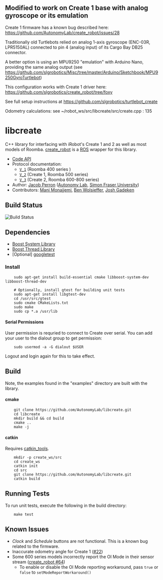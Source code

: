 ## Modified to work on Create 1 base with analog gyroscope or its emulation ##

Create 1 firmware has a known bug described here: https://github.com/AutonomyLab/create_robot/issues/28

Traditionally old Turtlebots relied on analog 1-axis gyroscope (ENC-03R, LPR5150AL) connected to pin 4 (analog input) of its Cargo Bay DB25 connector.

A better option is using an MPU9250 "emulation" with Arduino Nano, providing the same analog output (see https://github.com/slgrobotics/Misc/tree/master/Arduino/Sketchbook/MPU9250GyroTurtlebot)

This configuration works with Create 1 driver here: https://github.com/slgrobotics/create_robot/tree/foxy

See full setup instructions at https://github.com/slgrobotics/turtlebot_create

Odometry calculations: see ~/robot_ws/src/libcreate/src/create.cpp : 135

# libcreate #

C++ library for interfacing with iRobot's Create 1 and 2 as well as most models of Roomba. [create_robot](http://wiki.ros.org/create_robot) is a [ROS](http://www.ros.org/) wrapper for this library.

* [Code API](http://docs.ros.org/noetic/api/libcreate/html/index.html)
* Protocol documentation:
  - [`V_1`](https://drive.google.com/file/d/0B9O4b91VYXMdUHlqNklDU09NU0k/view?usp=sharing&resourcekey=0-KxMpRPBMsGAj7eSYC_9ewA) (Roomba 400 series )
  - [`V_2`](https://drive.google.com/file/d/0B9O4b91VYXMdMmFPMVNDUEZ6d0U/view?usp=sharing&resourcekey=0-bqKH8xhtWdYtTik_LLWo9Q) (Create 1, Roomba 500 series)
  - [`V_3`](https://drive.google.com/file/d/0B9O4b91VYXMdSVk4amw1N09mQ3c/view?usp=sharing&resourcekey=0-rKvug2IzC7nj4zV31EJtww) (Create 2, Roomba 600-800 series)
* Author: [Jacob Perron](http://jacobperron.ca) ([Autonomy Lab](http://autonomylab.org), [Simon Fraser University](http://www.sfu.ca))
* Contributors: [Mani Monajjemi](http:mani.im), [Ben Wolsieffer](https://github.com/lopsided98), [Josh Gadeken](https://github.com/process1183)

## Build Status ##

![Build Status](https://github.com/AutonomyLab/libcreate/workflows/Build%20and%20test/badge.svg)

## Dependencies ##

* [Boost System Library](http://www.boost.org/doc/libs/1_59_0/libs/system/doc/index.html)
* [Boost Thread Library](http://www.boost.org/doc/libs/1_59_0/doc/html/thread.html)
* [Optional] [googletest](https://github.com/google/googletest)

### Install ###

        sudo apt-get install build-essential cmake libboost-system-dev libboost-thread-dev

        # Optionally, install gtest for building unit tests
        sudo apt-get install libgtest-dev
        cd /usr/src/gtest
        sudo cmake CMakeLists.txt
        sudo make
        sudo cp *.a /usr/lib

#### Serial Permissions ####

User permission is requried to connect to Create over serial. You can add your user to the dialout group to get permission:

        sudo usermod -a -G dialout $USER

Logout and login again for this to take effect.

## Build ##

Note, the examples found in the "examples" directory are built with the library.

#### cmake ####

        git clone https://github.com/AutonomyLab/libcreate.git
        cd libcreate
        mkdir build && cd build
        cmake ..
        make -j

#### catkin ####

Requires [catkin_tools](https://catkin-tools.readthedocs.io/en/latest/).

        mkdir -p create_ws/src
        cd create_ws
        catkin init
        cd src
        git clone https://github.com/AutonomyLab/libcreate.git
        catkin build

## Running Tests ##

To run unit tests, execute the following in the build directory:

        make test

## Known Issues ##

* _Clock_ and _Schedule_ buttons are not functional. This is a known bug related to the firmware.
* Inaccurate odometry angle for Create 1 ([#22](https://github.com/AutonomyLab/libcreate/issues/22))
* Some 600 series models incorrectly report the OI Mode in their sensor stream ([create_robot #64](https://github.com/AutonomyLab/create_robot/issues/64))
  - To enable or disable the OI Mode reporting workaround, pass `true` or `false` to `setModeReportWorkaround()`
